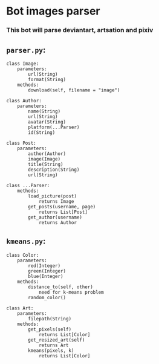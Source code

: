 # Bot images parser
### This bot will parse deviantart, artsation and pixiv

## `parser.py`:
```
class Image:
	parameters:
		url(String)
		format(String)
	methods:
		download(self, filename = "image")
```		
```
class Author:
	parameters:
		name(String)
		url(String)
		avatar(String)
		platform(...Parser)
		id(String)
```
```
class Post:
	parameters:
		author(Author)
		image(Image)
		title(String)
		description(String)
		url(String)
```
```
class ...Parser:
	methods:
		load_picture(post)
			returns Image
		get_posts(username, page)
			returns List[Post]
		get_author(username)
			returns Author
```

## `kmeans.py`:
```
class Color:
	parameters:
		red(Integer)
		green(Integer)
		blue(Integer)
	methods:
		distance_to(self, other)
			need for k-means problem
		random_color()
```
```
class Art:
	parameters:
		filepath(String)
	methods:
		get_pixels(self)
			returns List[Color]
		get_resized_art(self)
			returns Art
		kmeans(pixels, k)
			returns List[Color]
```